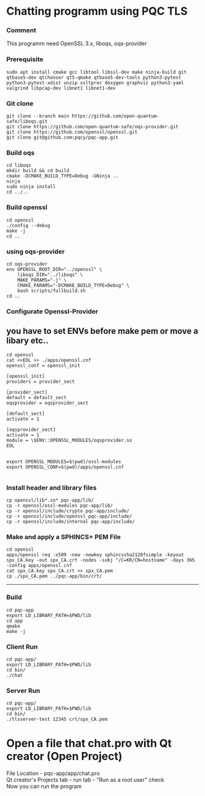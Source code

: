 Chatting programm using PQC TLS
===
### Comment
This programm need OpenSSL 3.x, liboqs, oqs-provider
### Prerequisite
```
sudo apt install cmake gcc libtool libssl-dev make ninja-build git qtbase5-dev qtchooser qt5-qmake qtbase5-dev-tools python3-pytest python3-pytest-xdist unzip xsltproc doxygen graphviz python3-yaml valgrind libpcap-dev libnet1 libnet1-dev

```

### Git clone
```
git clone --branch main https://github.com/open-quantum-safe/liboqs.git
git clone https://github.com/open-quantum-safe/oqs-provider.git
git clone https://github.com/openssl/openssl.git
git clone git@github.com:pqcy/pqc-app.git
```

### Build oqs
```
cd liboqs
mkdir build && cd build
cmake -DCMAKE_BUILD_TYPE=Debug -GNinja ..
ninja
sudo ninja install
cd ../..
```

### Build openssl
```
cd openssl
./config --debug
make -j
cd ..
```
### using oqs-provider
```
cd oqs-provider
env OPENSSL_ROOT_DIR="../openssl" \
    liboqs_DIR="../liboqs" \
    MAKE_PARAMS="-j" \
    CMAKE_PARAMS="-DCMAKE_BUILD_TYPE=Debug" \
    bash scripts/fullbuild.sh
cd ..
```

### Configurate Openssl-Provider
## you have to set ENVs before make pem or move a libary etc..
```
cd openssl
cat <<EOL >> ./apps/openssl.cnf
openssl_conf = openssl_init

[openssl_init]
providers = provider_sect

[provider_sect]
default = default_sect
oqsprovider = oqsprovider_sect

[default_sect]
activate = 1

[oqsprovider_sect]
activate = 1
module = \$ENV::OPENSSL_MODULES/oqsprovider.so
EOL


export OPENSSL_MODULES=$(pwd)/ossl-modules
export OPENSSL_CONF=$(pwd)/apps/openssl.cnf


```

### Install header and library files
```
cp openssl/lib*.so* pqc-app/lib/
cp -r openssl/ossl-modules pqc-app/lib/
cp -r openssl/include/crypto pqc-app/include/
cp -r openssl/include/openssl pqc-app/include/
cp -r openssl/include/internal pqc-app/include/
```
### Make and apply a SPHINCS+ PEM File
```
cd openssl
apps/openssl req -x509 -new -newkey sphincssha2128fsimple -keyout spx_CA.key -out spx_CA.crt -nodes -subj "/C=KR/CN=hostname" -days 365 -config apps/openssl.cnf 
cat spx_CA.key spx_CA.crt >> spx_CA.pem
cp ./spx_CA.pem ../pqc-app/bin/crt/
```
---
###  Build
```
cd pqc-app
export LD_LIBRARY_PATH=$PWD/lib
cd app
qmake
make -j
```

### Client Run
```
cd pqc-app/
export LD_LIBRARY_PATH=$PWD/lib
cd bin/
./chat
```

### Server Run
```
cd pqc-app/
export LD_LIBRARY_PATH=$PWD/lib
cd bin/
./tlsserver-test 12345 crt/spx_CA.pem
```

# Open a file that chat.pro with Qt creator (Open Project)
File Location - pqc-app/app/chat.pro   
Qt creator's Projects tab - run tab - "Run as a root user" check   
Now you can run the program
